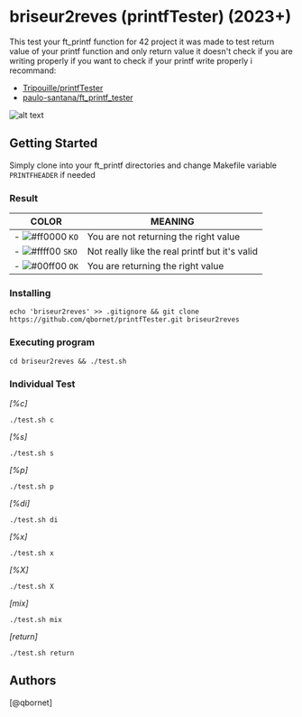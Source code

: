 # briseur2reves (printfTester) (2023+)

This test your ft_printf function for 42 project it was made to test return value of your printf function and only return value it doesn't check if you are writing properly if you want to check if your printf write properly i recommand:

- [Tripouille/printfTester](https://github.com/Tripouille/printfTester)
- [paulo-santana/ft_printf_tester](https://github.com/paulo-santana/ft_printf_tester)


![alt text](https://i.imgur.com/c0gTFGf.png)

## Getting Started

Simply clone into your ft_printf directories and change Makefile variable `PRINTFHEADER` if needed

### Result

| COLOR | MEANING | 
| ------------- | ------------- |
| - ![#ff0000](https://via.placeholder.com/15/ff0000/ff0000.png) `KO` | You are not returning the right value |
| - ![#ffff00](https://via.placeholder.com/15/ffff00/ffff00.png) `SKO` | Not really like the real printf but it's valid |
| - ![#00ff00](https://via.placeholder.com/15/00ff00/00ff00.png) `OK` | You are returning the right value |




### Installing

```
echo 'briseur2reves' >> .gitignore && git clone https://github.com/qbornet/printfTester.git briseur2reves
```


### Executing program

```
cd briseur2reves && ./test.sh
```

### Individual Test

*[%c]*
```
./test.sh c
```

*[%s]*
```
./test.sh s
```

*[%p]*
```
./test.sh p
```

*[%di]*
```
./test.sh di
```

*[%x]*
```
./test.sh x
```

*[%X]*
```
./test.sh X
```

*[mix]*
```
./test.sh mix
```

*[return]*
```
./test.sh return
```

## Authors

[@qbornet]
